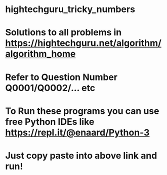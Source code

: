 # hightechguru_tricky_numbers
# Solutions to all problems in https://hightechguru.net/algorithm/algorithm_home
# Refer to Question Number Q0001/Q0002/... etc
# To Run these programs you can use free Python IDEs like https://repl.it/@enaard/Python-3
# Just copy paste into above link and run!
